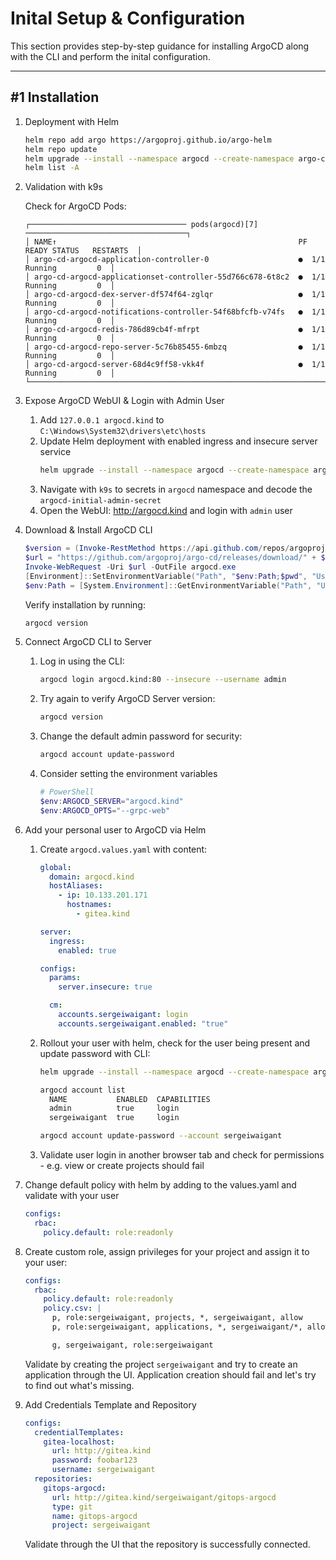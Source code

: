 # **Inital Setup & Configuration**

This section provides step-by-step guidance for installing ArgoCD along with the CLI and perform the inital configuration.

---

## #1 **Installation**

1.  Deployment with Helm

    ```bash
    helm repo add argo https://argoproj.github.io/argo-helm
    helm repo update
    helm upgrade --install --namespace argocd --create-namespace argo-cd argo/argo-cd
    helm list -A
    ```

1. Validation with k9s

    Check for ArgoCD Pods:

    ```
    ┌─────────────────────────────────── pods(argocd)[7] ────────────────────────────────────┐
    │ NAME↑                                                      PF READY STATUS   RESTARTS  │
    │ argo-cd-argocd-application-controller-0                    ●  1/1   Running         0  │
    │ argo-cd-argocd-applicationset-controller-55d766c678-6t8c2  ●  1/1   Running         0  │
    │ argo-cd-argocd-dex-server-df574f64-zglqr                   ●  1/1   Running         0  │
    │ argo-cd-argocd-notifications-controller-54f68bfcfb-v74fs   ●  1/1   Running         0  │
    │ argo-cd-argocd-redis-786d89cb4f-mfrpt                      ●  1/1   Running         0  │
    │ argo-cd-argocd-repo-server-5c76b85455-6mbzq                ●  1/1   Running         0  │
    │ argo-cd-argocd-server-68d4c9ff58-vkk4f                     ●  1/1   Running         0  │
    └────────────────────────────────────────────────────────────────────────────────────────┘
    ```

1. Expose ArgoCD WebUI & Login with Admin User

    1. Add `127.0.0.1 argocd.kind` to `C:\Windows\System32\drivers\etc\hosts`
    1. Update Helm deployment with enabled ingress and insecure server service
        ```bash
        helm upgrade --install --namespace argocd --create-namespace argo-cd argo/argo-cd --set global.domain=argocd.kind --set server.ingress.enabled=true --set 'configs.params.server\.insecure=true'
        ```
    1. Navigate with `k9s` to secrets in `argocd` namespace and decode the `argocd-initial-admin-secret`
    1. Open the WebUI: http://argocd.kind and login with `admin` user

1. Download & Install ArgoCD CLI

     ```powershell
     $version = (Invoke-RestMethod https://api.github.com/repos/argoproj/argo-cd/releases/latest).tag_name
     $url = "https://github.com/argoproj/argo-cd/releases/download/" + $version + "/argocd-windows-amd64.exe"
     Invoke-WebRequest -Uri $url -OutFile argocd.exe
     [Environment]::SetEnvironmentVariable("Path", "$env:Path;$pwd", "User")
     $env:Path = [System.Environment]::GetEnvironmentVariable("Path", "User")
     ```

    Verify installation by running:
    ```bash
    argocd version
    ```

1. Connect ArgoCD CLI to Server

    1. Log in using the CLI:
        ```bash
        argocd login argocd.kind:80 --insecure --username admin
        ```
    1. Try again to verify ArgoCD Server version:
        ```bash
        argocd version
        ```
    1. Change the default admin password for security:
        ```bash
        argocd account update-password
        ```

    1. Consider setting the environment variables
        ```powershell
        # PowerShell
        $env:ARGOCD_SERVER="argocd.kind"
        $env:ARGOCD_OPTS="--grpc-web"
        ```

1. Add your personal user to ArgoCD via Helm

    1. Create `argocd.values.yaml` with content:

        ```yaml
        global:
          domain: argocd.kind
          hostAliases:
            - ip: 10.133.201.171
              hostnames:
                - gitea.kind

        server:
          ingress:
            enabled: true

        configs:
          params:
            server.insecure: true

          cm:
            accounts.sergeiwaigant: login
            accounts.sergeiwaigant.enabled: "true"
        ```

    1. Rollout your user with helm, check for the user being present and update password with CLI:

        ```bash
        helm upgrade --install --namespace argocd --create-namespace argo-cd argo/argo-cd --values argocd.values.yaml

        argocd account list
          NAME           ENABLED  CAPABILITIES
          admin          true     login
          sergeiwaigant  true     login

        argocd account update-password --account sergeiwaigant
        ```

    1. Validate user login in another browser tab and check for permissions - e.g. view or create projects should fail

1. Change default policy with helm by adding to the values.yaml and validate with your user

    ```yaml
    configs:
      rbac:
        policy.default: role:readonly

    ```

1. Create custom role, assign privileges for your project and assign it to your user:

    ```yaml
    configs:
      rbac:
        policy.default: role:readonly
        policy.csv: |
          p, role:sergeiwaigant, projects, *, sergeiwaigant, allow
          p, role:sergeiwaigant, applications, *, sergeiwaigant/*, allow

          g, sergeiwaigant, role:sergeiwaigant
    ```

    Validate by creating the project `sergeiwaigant` and try to create an application through the UI. Application creation should fail and let's try to find out what's missing.

1. Add Credentials Template and Repository

    ```yaml
    configs:
      credentialTemplates:
        gitea-localhost:
          url: http://gitea.kind
          password: foobar123
          username: sergeiwaigant
      repositories:
        gitops-argocd:
          url: http://gitea.kind/sergeiwaigant/gitops-argocd
          type: git
          name: gitops-argocd
          project: sergeiwaigant
    ```

    Validate through the UI that the repository is successfully connected.

